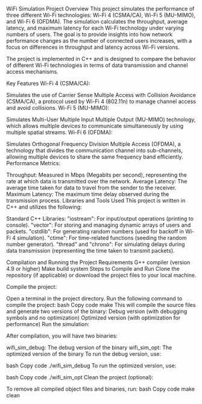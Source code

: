 WiFi Simulation Project
Overview
This project simulates the performance of three different Wi-Fi technologies: Wi-Fi 4 (CSMA/CA), Wi-Fi 5 (MU-MIMO), and Wi-Fi 6 (OFDMA). The simulation calculates the throughput, average latency, and maximum latency for each Wi-Fi technology under varying numbers of users. The goal is to provide insights into how network performance changes as the number of connected users increases, with a focus on differences in throughput and latency across Wi-Fi versions.

The project is implemented in C++ and is designed to compare the behavior of different Wi-Fi technologies in terms of data transmission and channel access mechanisms.

Key Features
Wi-Fi 4 (CSMA/CA):

Simulates the use of Carrier Sense Multiple Access with Collision Avoidance (CSMA/CA), a protocol used by Wi-Fi 4 (802.11n) to manage channel access and avoid collisions.
Wi-Fi 5 (MU-MIMO):

Simulates Multi-User Multiple Input Multiple Output (MU-MIMO) technology, which allows multiple devices to communicate simultaneously by using multiple spatial streams.
Wi-Fi 6 (OFDMA):

Simulates Orthogonal Frequency Division Multiple Access (OFDMA), a technology that divides the communication channel into sub-channels, allowing multiple devices to share the same frequency band efficiently.
Performance Metrics:

Throughput: Measured in Mbps (Megabits per second), representing the rate at which data is transmitted over the network.
Average Latency: The average time taken for data to travel from the sender to the receiver.
Maximum Latency: The maximum time delay observed during the transmission process.
Libraries and Tools Used
This project is written in C++ and utilizes the following:

Standard C++ Libraries:
"iostream": For input/output operations (printing to console).
"vector": For storing and managing dynamic arrays of users and packets.
"cstdlib": For generating random numbers (used for backoff in Wi-Fi 4 simulation).
"ctime": For time-related functions (seeding the random number generator).
"thread" and "chrono": For simulating delays during data transmission (representing the time taken to transmit packets).









Compilation and Running the Project
Requirements
G++ compiler (version 4.9 or higher)
Make build system
Steps to Compile and Run
Clone the repository (if applicable) or download the project files to your local machine.

Compile the project:

Open a terminal in the project directory.
Run the following command to compile the project:
bash
Copy code
make
This will compile the source files and generate two versions of the binary:
Debug version (with debugging symbols and no optimization)
Optimized version (with optimization for performance)
Run the simulation:

After compilation, you will have two binaries:

wifi_sim_debug: The debug version of the binary
wifi_sim_opt: The optimized version of the binary
To run the debug version, use:

bash
Copy code
./wifi_sim_debug
To run the optimized version, use:

bash
Copy code
./wifi_sim_opt
Clean the project (optional):

To remove all compiled object files and binaries, run:
bash
Copy code
make clean